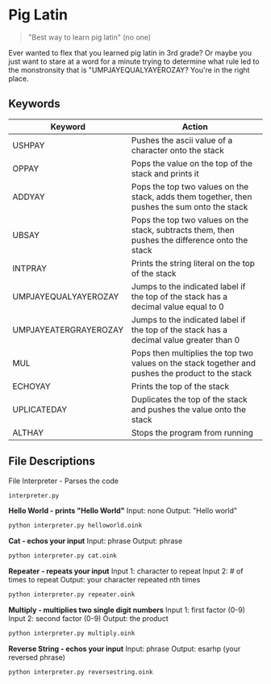 # Pig Latin
> "Best way to learn pig latin" 
> (no one)

Ever wanted to flex that you learned pig latin in 3rd grade? Or maybe you just want to stare at a word for a minute trying to determine what rule led to the monstronsity that is "UMPJAYEQUALYAYEROZAY? You're in the right place.

## Keywords

| Keyword | Action |
| ------ | ------ |
| USHPAY | Pushes the ascii value of a character onto the stack |
| OPPAY | Pops the value on the top of the stack and prints it |
| ADDYAY | Pops the top two values on the stack, adds them together, then pushes the sum onto the stack |
| UBSAY | Pops the top two values on the stack, subtracts them, then pushes the difference onto the stack |
| INTPRAY | Prints the string literal on the top of the stack |
| UMPJAYEQUALYAYEROZAY | Jumps to the indicated label if the top of the stack has a decimal value equal to 0 |
| UMPJAYEATERGRAYEROZAY |  Jumps to the indicated label if the top of the stack has a decimal value greater than 0 |
| MUL | Pops then multiplies the top two values on the stack together and pushes the product to the stack |
| ECHOYAY | Prints the top of the stack |
| UPLICATEDAY | Duplicates the top of the stack and pushes the value onto the stack |
| ALTHAY | Stops the program from running |

## File Descriptions
File Interpreter - Parses the code
```sh
interpreter.py
```
**Hello World - prints "Hello World"**
Input: none
Output: "Hello world"
```sh
python interpreter.py helloworld.oink
```

**Cat - echos your input**
Input: phrase
Output: phrase
```sh
python interpreter.py cat.oink
```

**Repeater - repeats your input**
Input 1: character to repeat
Input 2: # of times to repeat
Output: your character repeated nth times
```sh
python interpreter.py repeater.oink
```
**Multiply - multiplies two single digit numbers**
Input 1: first factor (0-9)
Input 2: second factor (0-9)
Output: the product
```sh
python interpreter.py multiply.oink
```
**Reverse String - echos your input**
Input: phrase
Output: esarhp (your reversed phrase)
```sh
python interpreter.py reversestring.oink
```

